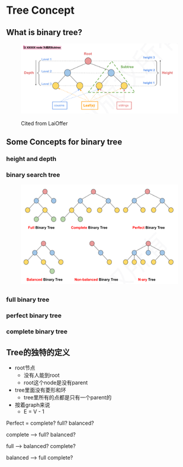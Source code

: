 # Tree Concept

## What is binary tree?

<figure><img src="../.gitbook/assets/Screenshot 2023-09-06 at 10.29.45 PM.png" alt=""><figcaption><p>Cited from LaiOffer</p></figcaption></figure>

## Some Concepts for binary tree



### height and depth



### binary search tree



<figure><img src="../.gitbook/assets/Screenshot 2023-09-06 at 10.49.47 PM.png" alt=""><figcaption></figcaption></figure>

##

### full binary tree



### perfect binary tree



### complete binary tree



## Tree的独特的定义

* root节点
  * 没有人能到root
  * root这个node是没有parent
* tree里面没有菱形和环
  * tree里所有的点都是只有一个parent的
* 按着graph来说
  * E = V - 1



Perfect = complete? full? balanced?

complete --> full? balanced?

full --> balanced? complete?

balanced --> full complete?
